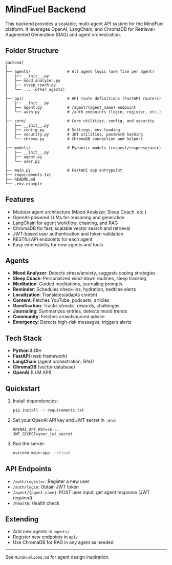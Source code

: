 # MindFuel Backend

This backend provides a scalable, multi-agent API system for the MindFuel platform. It leverages OpenAI, LangChain, and ChromaDB for Retrieval-Augmented Generation (RAG) and agent orchestration.

## Folder Structure

```
backend/
│
├── agents/                # All agent logic (one file per agent)
│   ├── __init__.py
│   ├── mood_analyzer.py
│   ├── sleep_coach.py
│   └── ... (other agents)
│
├── api/                   # API route definitions (FastAPI routers)
│   ├── __init__.py
│   ├── agent.py           # /agent/{agent_name} endpoint
│   └── auth.py            # /auth endpoints (login, register, etc.)
│
├── core/                  # Core utilities, config, and security
│   ├── __init__.py
│   ├── config.py          # Settings, env loading
│   ├── security.py        # JWT utilities, password hashing
│   └── chroma.py          # ChromaDB connection and helpers
│
├── models/                # Pydantic models (request/response/user)
│   ├── __init__.py
│   ├── agent.py
│   └── user.py
│
├── main.py                # FastAPI app entrypoint
├── requirements.txt
├── README.md
└── .env.example
```

## Features
- Modular agent architecture (Mood Analyzer, Sleep Coach, etc.)
- OpenAI-powered LLMs for reasoning and generation
- LangChain for agent workflow, chaining, and RAG
- ChromaDB for fast, scalable vector search and retrieval
- JWT-based user authentication and token validation
- RESTful API endpoints for each agent
- Easy extensibility for new agents and tools

## Agents
- **Mood Analyzer**: Detects stress/anxiety, suggests coping strategies
- **Sleep Coach**: Personalized wind-down routines, sleep tracking
- **Meditation**: Guided meditations, journaling prompts
- **Reminder**: Schedules check-ins, hydration, bedtime alerts
- **Localization**: Translates/adapts content
- **Content**: Fetches YouTube, podcasts, articles
- **Gamification**: Tracks streaks, rewards, challenges
- **Journaling**: Summarizes entries, detects mood trends
- **Community**: Fetches crowdsourced advice
- **Emergency**: Detects high-risk messages, triggers alerts

## Tech Stack
- **Python 3.10+**
- **FastAPI** (web framework)
- **LangChain** (agent orchestration, RAG)
- **ChromaDB** (vector database)
- **OpenAI** (LLM API)

## Quickstart
1. Install dependencies:
   ```bash
   pip install -r requirements.txt
   ```
2. Set your OpenAI API key and JWT secret in `.env`:
   ```env
   OPENAI_API_KEY=sk-...
   JWT_SECRET=your_jwt_secret
   ```
3. Run the server:
   ```bash
   uvicorn main:app --reload
   ```

## API Endpoints
- `/auth/register`: Register a new user
- `/auth/login`: Obtain JWT token
- `/agent/{agent_name}`: POST user input, get agent response (JWT required)
- `/health`: Health check

## Extending
- Add new agents in `agents/`
- Register new endpoints in `api/`
- Use ChromaDB for RAG in any agent as needed

---
See `MindFuelIdea.md` for agent design inspiration. 